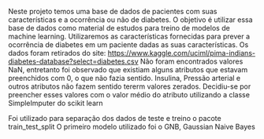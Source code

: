 Neste projeto temos uma base de dados de pacientes com suas características e a ocorrência ou não de diabetes. O objetivo é utilizar essa base de dados como material de estudos para treino de modelos de machine learning. Utilizaremos as características fornecidas para prever a ocorrência de diabetes em um paciente dadas as suas características.
Os dados foram retirados do site: https://www.kaggle.com/uciml/pima-indians-diabetes-database?select=diabetes.csv
Não foram encontrados valores NaN, entretanto foi observado que existiam alguns atributos que estavam preenchidos com 0, o que não fazia sentido. Insulina, Pressão arterial e outros atributos não fazem sentido tererm valores zerados. Decidiu-se por preencher esses valores com o valor médio do atributo utilizando a classe SimpleImputer do scikit learn

Foi utilizado para separação dos dados de teste e treino o pacote train_test_split
O primeiro modelo utilizado foi o GNB, Gaussian Naive Bayes

